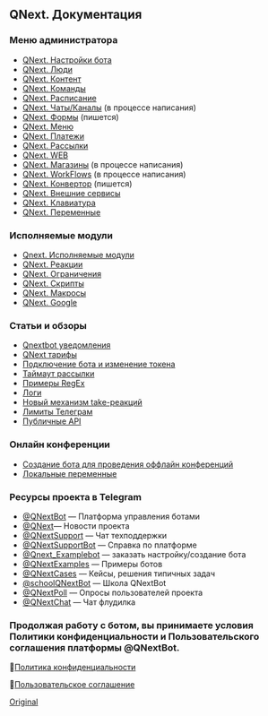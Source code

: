 ## QNext. Документация
### Меню администратора
* [QNext. Настройки бота](/docs-test/admin/setting-about)
* [QNext. Люди](/docs-test/admin/people-about)
* [QNext. Контент](/docs-test/admin/content-about)
* [QNext. Команды](/docs-test/admin/command-about)
* [QNext. Расписание](/docs-test/admin/schedule-about)
* [QNext. Чаты/Каналы](/docs-test/admin/chats-and-channels-about) (в процессе написания)
* [QNext. Формы](/docs-test/admin/forms-about) (пишется)
* [QNext. Меню](/docs-test/admin/menu-about)
* [QNext. Платежи](/docs-test/pay)
* [QNext. Рассылки](/docs-test/admin/newsletters-about) 
* [QNext. WEB](/docs-test/admin/web-about)
* [QNext. Магазины](/docs-test/admin/stores-about) (в процессе написания)
* [QNext. WorkFlows](/docs-test/admin/workflow-about) (в процессе написания)
* [QNext. Конвертор](/docs-test/admin/converter-about) (пишется)
* [QNext. Внешние сервисы](/docs-test/admin/external-services-about)
* [QNext. Клавиатура](/docs-test/admin/keyboard-about)
* [QNext. Переменные](/docs-test/admin/variables-about)
### Исполняемые модули
* [Qnext. Исполняемые модули](/docs-test/executable-modules)
* [QNext. Реакции](/docs-test/reactions)
* [QNext. Ограничения](/docs-test/restrictions)
* [QNext. Скрипты](/docs-test/script)
* [QNext. Макросы](/docs-test/macros)
* [QNext. Google](/docs-test/admin/google-about)
### Статьи и обзоры
* [Qnextbot уведомления](/docs-test/root/notifications)
* [QNext тарифы](/docs-test/admin/price-about)
* [Подключение бота и изменение токена](/docs-test/root/token-about)
* [Таймаут рассылки](/docs-test/newsletters/timeout)
* [Примеры RegEx](/docs-test/admin/useful-regex)
* [Логи](/docs-test/reactions/log)
* [Новый механизм take-реакций](/docs-test/reactions/new-mechanics)
* [Лимиты Телеграм](https://limits.tginfo.me/ru-RU/)
* [Публичные API](/docs-test/admin/public-api)
### Онлайн конференции
* [Создание бота для проведения оффлайн конференций](https://www.youtube.com/watch?v=DnGL2II51Xg) 
* [Локальные переменные](https://www.youtube.com/watch?v=3ify7Ci8D_I)
### Ресурсы проекта в Telegram
* [@QNextBot](https://t.me/QNextBot) — Платформа управления ботами
* [@QNext](http://t.me/QNext)— Новости проекта
* [@QNextSupport](http://t.me/Qnextsupport) — Чат техподдержки
* [@QNextSupportBot](https://t.me/QNextSupportBot) — Cправка по платформе
* [@Qnext_Examplebot](https://t.me/Qnext_Examplebot?start=zakaz) — заказать настройку/создание бота
* [@QNextExamples](https://t.me/QNextExamples) — Примеры ботов
* [@QNextCases](https://t.me/QNextCases) — Кейсы, решения типичных задач
* [@schoolQNextBot](http://t.me/schoolQNextBot) — Школа QNextBot
* [@QNextPoll](https://t.me/QNextPoll) — Опросы пользователей проекта
* [@QNextChat](https://t.me/QNextChat) — Чат флудилка


### Продолжая работу с ботом, вы принимаете условия Политики конфиденциальности и Пользовательского соглашения платформы @QNextBot.

🔸[Политика конфиденциальности](http://qnext.app/docs/privacy.html)

🔸[Пользовательское соглашение](http://qnext.app/docs/terms.html) 
  
[Original](https://telegra.ph/QNext-admin-documentation-05-08)
